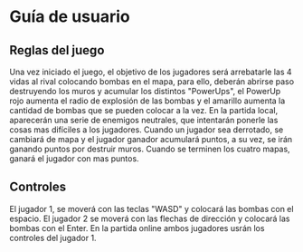 # Guía de usuario

## Reglas del juego
Una vez iniciado el juego, el objetivo de los jugadores será arrebatarle las 4 vidas al rival colocando bombas en el mapa, 
para ello, deberán abrirse paso destruyendo los muros y acumular los distintos "PowerUps", el PowerUp rojo aumenta el radio de explosión de las bombas y el amarillo aumenta la cantidad de bombas que se pueden colocar a la vez. En la partida local, aparecerán una serie de enemigos neutrales, que intentarán ponerle las cosas mas difíciles a los jugadores. Cuando un jugador sea derrotado, se cambiará de mapa y el jugador ganador acumulará puntos, a su vez, se irán ganando puntos por destruir muros. Cuando se terminen los cuatro mapas, ganará el jugador con mas puntos.

## Controles
El jugador 1, se moverá con las teclas "WASD" y colocará las bombas con el espacio. El jugador 2 se moverá con las flechas de dirección y colocará las bombas con el Enter.
En la partida online ambos jugadores usrán los controles del jugador 1.